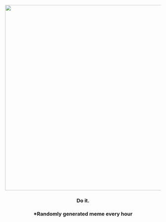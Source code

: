 <p align="center">
        <img src="https://i.redd.it/fn1up5yzfpu81.png" width="600" height="600">
        </p>
        <h3 align="center">Do it.</h3>
        <h3 align="center">*Randomly generated meme every hour</h3>
    